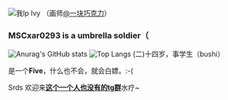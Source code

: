 ![我lp Ivy](https://mscxar-0293.github.io/pics/download_20210804164914.jpg)
（画师[@一块巧克力](https://yikuaiqiaokeli58767.lofter.com)）
### MSCxar0293 is a umbrella soldier（

<!--
**MSCxar-0293/MSCxar-0293** is a ✨ _special_ ✨ repository because its `README.md` (this file) appears on your GitHub profile.

Here are some ideas to get you started:

- 🔭 I’m currently working on ...
- 🌱 I’m currently learning ...
- 👯 I’m looking to collaborate on ...
- 🤔 I’m looking for help with ...
- 💬 Ask me about ...
- 📫 How to reach me: ...
- 😄 Pronouns: ...
- ⚡ Fun fact: ...
-->
![Anurag's GitHub stats](https://github-readme-stats.vercel.app/api?username=MSCxar-0293&count_private=true&show_icons=true&theme=dracula)
![Top Langs](https://github-readme-stats.vercel.app/api/top-langs/?username=MSCxar-0293&layout=compact&theme=dracula)
(二)十四岁，事学生（bushi）

是一个**Five**，什么也不会，就会白嫖。:-(

Srds 欢迎来[**这个一个人也没有的tg群**](https://t.me/joinchat/s8fuNr8aBzI3NjBl)水疗~
